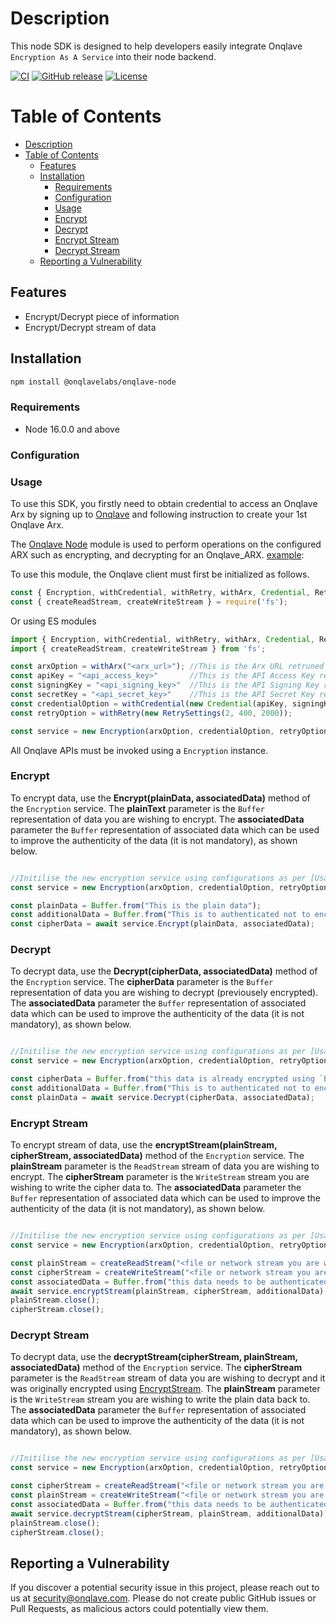 # Description
This node SDK is designed to help developers easily integrate Onqlave `Encryption As A Service` into their node backend.

[![CI](https://img.shields.io/static/v1?label=CI&message=passing&color=green?style=plastic&logo=github)](https://github.com/onqlavelabs/onqlave-node/actions)
[![GitHub release](https://badge.fury.io/js/onqlave-node.svg)](https://www.npmjs.com/package/onqlave-node)
[![License](https://img.shields.io/github/license/onqlavelabs/onqlave-node)](https://github.com/onqlavelabs/onqlave-node/blob/main/LICENSE)


# Table of Contents

- [Description](#description)
- [Table of Contents](#table-of-contents)
	- [Features](#features)
	- [Installation](#installation)
		- [Requirements](#requirements)
		- [Configuration](#configuration)
		- [Usage](#usage)
		- [Encrypt](#encrypt)
		- [Decrypt](#decrypt)
		- [Encrypt Stream](#encrypt-stream)
		- [Decrypt Stream](#decrypt-stream)
	- [Reporting a Vulnerability](#reporting-a-vulnerability)


## Features

- Encrypt/Decrypt piece of information
- Encrypt/Decrypt stream of data

## Installation
```sh
npm install @onqlavelabs/onqlave-node

```
### Requirements
- Node 16.0.0 and above

### Configuration


### Usage

To use this SDK, you firstly need to obtain credential to access an Onqlave Arx by signing up to [Onqlave](https://onqlave.com) and following instruction to create your 1st Onqlave Arx.

The [Onqlave Node](https://github.com/onqlavelabs/onqlave-node) module is used to perform operations on the configured ARX such as encrypting, and decrypting for an Onqlave_ARX. [example](https://github.com/onqlavelabs/onqlave-node/blob/main/examples/index.js):

To use this module, the Onqlave client must first be initialized as follows.

```javascript
const { Encryption, withCredential, withRetry, withArx, Credential, RetrySettings } = require('@onqlavelabs/onqlave-node');
const { createReadStream, createWriteStream } = require('fs');
```
Or using ES modules

```javascript
import { Encryption, withCredential, withRetry, withArx, Credential, RetrySettings }  from '@onqlavelabs/onqlave-node';
import { createReadStream, createWriteStream } from 'fs';

const arxOption = withArx("<arx_url>"); //This is the Arx URL retruned of the API Key created during setup. Keep in in a safe place.
const apiKey = "<api_access_key>"       //This is the API Access Key returned of the API Key created during setup. Keep in in a safe place.
const signingKey = "<api_signing_key>"  //This is the API Signing Key retruned of the API Key created during setup. Keep in in a safe place.
const secretKey = "<api_secret_key>"    //This is the API Secret Key retruned of the API Key created during setup. Keep in in a safe place.
const credentialOption = withCredential(new Credential(apiKey, signingKey, secretKey));
const retryOption = withRetry(new RetrySettings(2, 400, 2000));

const service = new Encryption(arxOption, credentialOption, retryOption);
```

All Onqlave APIs must be invoked using a `Encryption` instance.

### Encrypt

To encrypt data, use the **Encrypt(plainData, associatedData)** method of the `Encryption` service. The **plainText** parameter is the `Buffer` representation of data you are wishing to encrypt. The **associatedData** parameter the `Buffer` representation of associated data which can be used to improve the authenticity of the data (it is not mandatory), as shown below.

```javascript

//Initilise the new encryption service using configurations as per [Usage]
const service = new Encryption(arxOption, credentialOption, retryOption);

const plainData = Buffer.from("This is the plain data");
const additionalData = Buffer.from("This is to authenticated not to encrypt"); //This can be an arbitrary piece of information you can use to for added security purpose.
const cipherData = await service.Encrypt(plainData, associatedData);
```


### Decrypt
To decrypt data, use the **Decrypt(cipherData, associatedData)** method of the `Encryption` service. The **cipherData** parameter is the `Buffer` representation of data you are wishing to decrypt (previousely encrypted). The **associatedData** parameter the `Buffer` representation of associated data which can be used to improve the authenticity of the data (it is not mandatory), as shown below.

```javascript

//Initilise the new encryption service using configurations as per [Usage]
const service = new Encryption(arxOption, credentialOption, retryOption);

const cipherData = Buffer.from("this data is already encrypted using `Encrypt` method")
const additionalData = Buffer.from("This is to authenticated not to encrypt"); //This can be an arbitrary piece of information you can use to for added security purpose.
const plainData = await service.Decrypt(cipherData, associatedData);
```

### Encrypt Stream

To encrypt stream of data, use the **encryptStream(plainStream, cipherStream, associatedData)** method of the `Encryption` service. The **plainStream** parameter is the `ReadStream` stream of data you are wishing to encrypt. The **cipherStream** parameter is the `WriteStream` stream you are wishing to write the cipher data to. The **associatedData** parameter the `Buffer` representation of associated data which can be used to improve the authenticity of the data (it is not mandatory), as shown below.


```javascript

//Initilise the new encryption service using configurations as per [Usage]
const service = new Encryption(arxOption, credentialOption, retryOption);

const plainStream = createReadStream("<file or network stream you are wishing to encrypt>", { highWaterMark: 64 * 1024 });
const cipherStream = createWriteStream("<file or network stream you are whishing to stream the encrypted data to>", { encoding: 'binary' });
const associatedData = Buffer.from("this data needs to be authenticated, but not encrypted"); //This can be an arbitrary piece of information you can use to for added security purpose.
await service.encryptStream(plainStream, cipherStream, additionalData);
plainStream.close();
cipherStream.close();
```


### Decrypt Stream
To decrypt data, use the **decryptStream(cipherStream, plainStream, associatedData)** method of the `Encryption` service. The **cipherStream** parameter is the `ReadStream` stream of data you are wishing to decrypt and it was originally encrypted using [EncryptStream](#encrypt-stream). The **plainStream** parameter is the `WriteStream` stream you are wishing to write the plain data back to. The **associatedData** parameter the `Buffer` representation of associated data which can be used to improve the authenticity of the data (it is not mandatory), as shown below.

```javascript

//Initilise the new encryption service using configurations as per [Usage]
const service = new Encryption(arxOption, credentialOption, retryOption);

const cipherStream = createReadStream("<file or network stream you are wishing to decrypt>", { encoding: 'binary' });
const plainStream = createWriteStream("<file or network stream you are whishing to stream the decrypted data to>", { highWaterMark: 64 * 1024 });
const associatedData = Buffer.from("this data needs to be authenticated, but not encrypted"); //This can be an arbitrary piece of information you can use to for added security purpose.
await service.decryptStream(cipherStream, plainStream, additionalData);
plainStream.close();
cipherStream.close();
```

## Reporting a Vulnerability

If you discover a potential security issue in this project, please reach out to us at security@onqlave.com. Please do not create public GitHub issues or Pull Requests, as malicious actors could potentially view them.